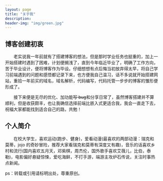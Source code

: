 ```yaml
---
layout: page
title: "关于我"
description:
header-img: "img/green.jpg"
---
```


## 博客创建初衷

&emsp;&emsp;老实说我一年前就有了搭建博客的想法，但是那时学业任务也挺重的，加上一开始搭建时遇到了困难，计划便搁浅了，直到今年临近毕业了，明确了工作方向，苦于毕业设计，便将博客作为毕设。仔细想想有点后悔当初放弃得太早，将自己学习前端遇到的问题和感悟都记录下来，也方便我自己温习，话不多说就开始搭建网站，重拾一年前买的域名，域名解析，代码编写，代码托管一步步的博客的雏形便形成了。

&emsp;&emsp;接下来便是无尽的优化、加功能~~写 bug~~和分享日常了，虽然博客搭建并不算顺利，但是收获颇丰，也让我确信选择前端比嵌入式更适合我，我会一直走下去，祝福大家都能找到适合自己的路，共勉！

## 个人简介

&emsp;&emsp;在校大学生，喜欢运动(跑步、健身)，爱看动漫(最喜欢的两部动漫：瑞克和莫蒂，jojo 的奇妙冒险，推荐大家看瑞克和莫蒂有深度又有趣)，音乐的话喜欢乡村和流行(国内喜欢五月天，邓紫棋，周杰伦，国外歌手喜欢艾薇儿，比伯，泰勒)，电影偏好悬疑惊悚，爱吃海鲜，不打手游，端游主攻炉石传说，关注时事热点新闻。

ps：转载或引用请标明出处，尊重原创。
